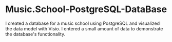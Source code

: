 # Music.School-PostgreSQL-DataBase
I created a database for a music school using PostgreSQL 
and visualized the data model with Visio. I entered a small amount of data to demonstrate the database's functionality.
